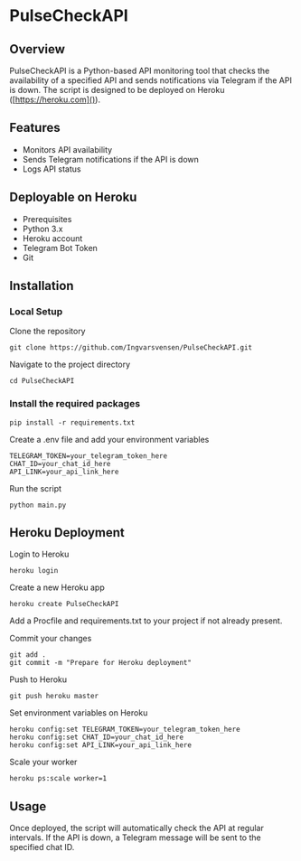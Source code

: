 # PulseCheckAPI


## Overview

PulseCheckAPI is a Python-based API monitoring tool that checks the availability of a specified API and sends notifications via Telegram if the API is down. The script is designed to be deployed on Heroku ([https://heroku.com]()).

## Features

* Monitors API availability
* Sends Telegram notifications if the API is down
* Logs API status

## Deployable on Heroku

* Prerequisites
* Python 3.x
* Heroku account
* Telegram Bot Token
* Git

## Installation

### Local Setup

Clone the repository

`git clone https://github.com/Ingvarsvensen/PulseCheckAPI.git`

Navigate to the project directory

`cd PulseCheckAPI`

### Install the required packages

`pip install -r requirements.txt`

Create a .env file and add your environment variables

`TELEGRAM_TOKEN=your_telegram_token_here`<br>
`CHAT_ID=your_chat_id_here`<br>
`API_LINK=your_api_link_here`

Run the script

`python main.py`

## Heroku Deployment

Login to Heroku

`heroku login`

Create a new Heroku app

`heroku create PulseCheckAPI`

Add a Procfile and requirements.txt to your project if not already present.

Commit your changes

`git add .`<br>
`git commit -m "Prepare for Heroku deployment"`

Push to Heroku

`git push heroku master`

Set environment variables on Heroku

`heroku config:set TELEGRAM_TOKEN=your_telegram_token_here`<br>
`heroku config:set CHAT_ID=your_chat_id_here`<br>
`heroku config:set API_LINK=your_api_link_here`

Scale your worker

`heroku ps:scale worker=1`

## Usage

Once deployed, the script will automatically check the API at regular intervals. If the API is down, a Telegram message will be sent to the specified chat ID.
